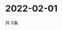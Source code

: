 # 2022-02-01
  共 0条

  <!-- BEGIN -->
  <!-- 最后更新时间Tue Feb 01 2022 22:06:04 GMT+0000 (Coordinated Universal Time) -->
  
  <!-- END -->
  
  